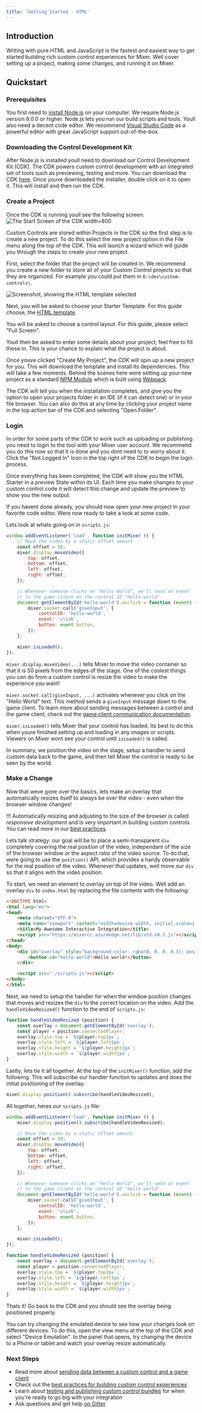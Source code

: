 ```yaml
---
title: 'Getting Started - HTML'
---
```


## Introduction

Writing with pure HTML and JavaScript is the fastest and easiest way to get started building rich custom control experiences for Mixer. Well cover setting up a project, making some changes, and running it on Mixer.

## Quickstart

### Prerequisites

You first need to [install Node.js](https://nodejs.org/en/download/) on your computer. We require Node.js version 8.0.0 or higher. Node.js lets you run our build scripts and tools. Youll also need a decent code editor. We recommend [Visual Studio Code](https://code.visualstudio.com/) as a powerful editor with great JavaScript support out-of-the-box.

### Downloading the Control Development Kit

After Node.js is installed youll need to download our Control Development Kit (CDK). The CDK powers custom control development with an integrated set of tools such as previewing, testing and more. You can download the CDK [here](https://aka.ms/MixerCDK). Once youve downloaded the installer, double click on it to open it. This will install and then run the CDK.

### Create a Project

Once the CDK is running youll see the following screen:
![The Start Screen of the CDK width=800](../cdkStartScreen.png)

Custom Controls are stored within Projects in the CDK so the first step is to create a new project. To do this select the new project option in the File menu along the top of the CDK. This will launch a wizard which will guide you through the steps to create your new project.

First, select the folder that the project will be created in. We recommend you create a new folder to store all of your Custom Control projects so that they are organized. For example you could put them in `D:\dev\custom-controls\`.

![Screenshot, showing the HTML template selected](./cdkHTML.png)

Next, you will be asked to choose your Starter Template. For this guide choose, the [HTML template](https://github.com/mixer/cdk-html-starter).

You will be asked to choose a control layout. For this guide, please select "Full Screen".

Youll then be asked to enter some details about your project; feel free to fill these in. This is your chance to explain what the project is about.

Once youve clicked "Create My Project", the CDK will spin up a new project for you. This will download the template and install its dependencies. This will take a few moments. Behind the scenes here were setting up your new project as a standard [NPM Module](https://docs.npmjs.com/getting-started/creating-node-modules) which is built using [Webpack](https://webpack.js.org/).

The CDK will tell you when the installation completes, and give you the option to open your projects folder in an IDE (if it can detect one) or in your file browser. You can also do this at any time by clicking your project name in the top action bar of the CDK and selecting "Open Folder".

### Login

In order for some parts of the CDK to work such as uploading or publishing you need to login to the tool with your Mixer user account. We recommend you do this now so that it is done and you dont need to to worry about it. Click the "Not Logged In" Icon in the top right of the CDK to begin the login process.

Once everything has been completed, the CDK will show you the HTML Starter in a preview State within its UI. Each time you make changes to your custom control code it will detect this change and update the preview to show you the new output.

If you havent done already, you should now open your new project in your favorite code editor. Were now ready to take a look at some code.

Lets look at whats going on in `scripts.js`:

```js
window.addEventListener('load', function initMixer () {
    // Move the video by a static offset amount
    const offset = 50;
    mixer.display.moveVideo({
        top: offset,
        bottom: offset,
        left: offset,
        right: offset,
    });

    // Whenever someone clicks on "Hello World", we'll send an event
    // to the game client on the control ID "hello-world"
    document.getElementById('hello-world').onclick = function (event) {
        mixer.socket.call('giveInput', {
            controlID: 'hello-world',
            event: 'click',
            button: event.button,
        });
    };

    mixer.isLoaded();
});
```

`mixer.display.moveVideo(...)` tells Mixer to move the video container so that it is 50 pixels from the edges of the stage. One of the coolest things you can do from a custom control is resize the video to make the experience you want!

`mixer.socket.call(giveInput, ...)` activates whenever you click on the "Hello World" text. This method sends a `giveInput` message down to the game client. To learn more about sending messages between a control and the game client, check out the [game client communication documentation](/guides/mixplay/customcontrols/gameclients).

`mixer.isLoaded()` tells Mixer that your control has loaded. Its best to do this when youre finished setting up and loading in any images or scripts. Viewers on Mixer wont see your control until `isLoaded()` is called.

In summary, we position the video on the stage, setup a handler to send custom data back to the game, and then tell Mixer the control is ready to be seen by the world.

### Make a Change
Now that weve gone over the basics, lets make an overlay that automatically resizes itself to always be over the video - even when the browser window changes!

!!!  Automatically resizing and adjusting to the size of the browser is called _responsive development_ and is very important in building custom controls. You can read more in our [best practices](/guides/mixplay/customcontrols/bestpractices).

Lets talk strategy: our goal will be to place a semi-transparent `div` completely covering the real position of the video, independant of the size of the browser window or the aspect ratio of the video source. To do that, were going to use the `position()` API, which provides a handy observable for the real position of the video. Whenever that updates, well move our `div` so that it aligns with the video position.

To start, we need an element to overlay on top of the video. Well add an overlay `div` to `index.html` by replacing the file contents with the following:

```html
<!DOCTYPE html>
<html lang="en">
<head>
    <meta charset="UTF-8">
    <meta name="viewport" content="width=device-width, initial-scale=1.0">
    <title>My Awesome Interactive Integration</title>
    <script src="https://mixercc.azureedge.net/lib/std-v0.2.js"></script>
</head>
<body>
    <div id="overlay" style="background-color: rgba(0, 0, 0, 0.3); position: absolute;">
        <button id="hello-world">Hello world!</button>
    </div>

    <script src="./scripts.js"></script>
</body>
</html>
```

Next, we need to setup the handler for when the window position changes that moves and resizes the `div` to the correct location on the video. Add the `handleVideoResized()` function to the end of `scripts.js`:

```js
function handleVideoResized (position) {
    const overlay = document.getElementById('overlay');
    const player = position.connectedPlayer;
    overlay.style.top = `${player.top}px`;
    overlay.style.left = `${player.left}px`;
    overlay.style.height = `${player.height}px`;
    overlay.style.width = `${player.width}px`;
}
```

Lastly, lets tie it all together. At the top of the `initMixer()` function, add the following. This will subscribe our handler function to updates and does the initial positioning of the overlay.

```js
mixer.display.position().subscribe(handleVideoResized);
```

All together, heres our `scripts.js` file:

```js
window.addEventListener('load', function initMixer () {
    mixer.display.position().subscribe(handleVideoResized);

    // Move the video by a static offset amount
    const offset = 50;
    mixer.display.moveVideo({
        top: offset,
        bottom: offset,
        left: offset,
        right: offset,
    });

    // Whenever someone clicks on "Hello World", we'll send an event
    // to the game client on the control ID "hello-world"
    document.getElementById('hello-world').onclick = function (event) {
        mixer.socket.call('giveInput', {
            controlID: 'hello-world',
            event: 'click',
            button: event.button,
        });
    };

    mixer.isLoaded();
});

function handleVideoResized (position) {
    const overlay = document.getElementById('overlay');
    const player = position.connectedPlayer;
    overlay.style.top = `${player.top}px`;
    overlay.style.left = `${player.left}px`;
    overlay.style.height = `${player.height}px`;
    overlay.style.width = `${player.width}px`;
}
```

Thats it! Go back to the CDK and you should see the overlay being positioned properly.

You can try changing the emulated device to see how your changes look on different devices. To do this, open the view menu at the top of the CDK and select "Device Emulation". In the panel that opens, try changing the device to a Phone or tablet and watch your overlay resize automatically.

### Next Steps
- Read more about [sending data between a custom control and a game client](/guides/mixplay/customcontrols/gameclients)
- Check out the [best practices for building custom control experiences](/guides/mixplay/customcontrols/bestpractices)
- Learn about [testing and publishing custom control bundles](/guides/mixplay/customcontrols/workflow) for when you're ready to go big with your integration
- Ask questions and get help [on Gitter](https://gitter.im/Mixer/developers)